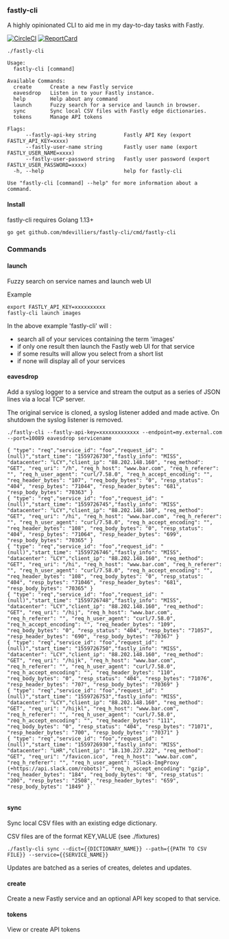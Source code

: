 ### fastly-cli

A highly opinionated CLI to aid me in my day-to-day tasks with Fastly.

[![CircleCI](https://circleci.com/gh/mdevilliers/fastly-cli.svg?style=svg)](https://circleci.com/gh/mdevilliers/fastly-cli)
[![ReportCard](https://goreportcard.com/badge/github.com/mdevilliers/fastly-cli)](https://goreportcard.com/report/github.com/mdevilliers/fastly-cli)

```
./fastly-cli

Usage:
  fastly-cli [command]

Available Commands:
  create      Create a new Fastly service
  eavesdrop   Listen in to your Fastly instance.
  help        Help about any command
  launch      Fuzzy search for a service and launch in browser.
  sync        Sync local CSV files with Fastly edge dictionaries.
  tokens      Manage API tokens

Flags:
      --fastly-api-key string         Fastly API Key (export FASTLY_API_KEY=xxxx)
      --fastly-user-name string       Fastly user name (export FASTLY_USER_NAME=xxxx)
      --fastly-user-password string   Fastly user password (export FASTLY_USER_PASSWORD=xxxx)
  -h, --help                          help for fastly-cli

Use "fastly-cli [command] --help" for more information about a command.
```

#### Install

fastly-cli requires Golang 1.13+
```
go get github.com/mdevilliers/fastly-cli/cmd/fastly-cli
```

### Commands

#### launch

Fuzzy search on service names and launch web UI

Example

```
export FASTLY_API_KEY=xxxxxxxxxx
fastly-cli launch images 
```

In the above example 'fastly-cli' will :
- search all of your services containing the term 'images'
- if only one result then launch the Fastly web UI for that service
- if some results will allow you select from a short list
- if none will display all of your services

#### eavesdrop

Add a syslog logger to a service and stream the output as a series of JSON lines via a local TCP server.

The original service is cloned, a syslog listener added and made active. On shutdown the syslog listener is removed.

``````
./fastly-cli --fastly-api-key=xxxxxxxxxxxxx --endpoint=my.external.com --port=10089 eavesdrop servicename

{ "type": "req","service_id": "foo","request_id": "(null)","start_time": "1559726730","fastly_info": "MISS", "datacenter": "LCY","client_ip": "88.202.148.160", "req_method": "GET", "req_uri": "/h", "req_h_host": "www.bar.com", "req_h_referer": "", "req_h_user_agent": "curl/7.58.0", "req_h_accept_encoding": "", "req_header_bytes": "107", "req_body_bytes": "0", "resp_status": "404", "resp_bytes": "71044", "resp_header_bytes": "681", "resp_body_bytes": "70363" }
{ "type": "req","service_id": "foo","request_id": "(null)","start_time": "1559726745","fastly_info": "MISS", "datacenter": "LCY","client_ip": "88.202.148.160", "req_method": "GET", "req_uri": "/hi", "req_h_host": "www.bar.com", "req_h_referer": "", "req_h_user_agent": "curl/7.58.0", "req_h_accept_encoding": "", "req_header_bytes": "108", "req_body_bytes": "0", "resp_status": "404", "resp_bytes": "71064", "resp_header_bytes": "699", "resp_body_bytes": "70365" }
{ "type": "req","service_id": "foo","request_id": "(null)","start_time": "1559726746","fastly_info": "MISS", "datacenter": "LCY","client_ip": "88.202.148.160", "req_method": "GET", "req_uri": "/hi", "req_h_host": "www.bar.com", "req_h_referer": "", "req_h_user_agent": "curl/7.58.0", "req_h_accept_encoding": "", "req_header_bytes": "108", "req_body_bytes": "0", "resp_status": "404", "resp_bytes": "71046", "resp_header_bytes": "681", "resp_body_bytes": "70365" }
{ "type": "req","service_id": "foo","request_id": "(null)","start_time": "1559726748","fastly_info": "MISS", "datacenter": "LCY","client_ip": "88.202.148.160", "req_method": "GET", "req_uri": "/hij", "req_h_host": "www.bar.com", "req_h_referer": "", "req_h_user_agent": "curl/7.58.0", "req_h_accept_encoding": "", "req_header_bytes": "109", "req_body_bytes": "0", "resp_status": "404", "resp_bytes": "71057", "resp_header_bytes": "690", "resp_body_bytes": "70367" }
{ "type": "req","service_id": "foo","request_id": "(null)","start_time": "1559726750","fastly_info": "MISS", "datacenter": "LCY","client_ip": "88.202.148.160", "req_method": "GET", "req_uri": "/hijk", "req_h_host": "www.bar.com", "req_h_referer": "", "req_h_user_agent": "curl/7.58.0", "req_h_accept_encoding": "", "req_header_bytes": "110", "req_body_bytes": "0", "resp_status": "404", "resp_bytes": "71076", "resp_header_bytes": "707", "resp_body_bytes": "70369" }
{ "type": "req","service_id": "foo","request_id": "(null)","start_time": "1559726753","fastly_info": "MISS", "datacenter": "LCY","client_ip": "88.202.148.160", "req_method": "GET", "req_uri": "/hijkl", "req_h_host": "www.bar.com", "req_h_referer": "", "req_h_user_agent": "curl/7.58.0", "req_h_accept_encoding": "", "req_header_bytes": "111", "req_body_bytes": "0", "resp_status": "404", "resp_bytes": "71071", "resp_header_bytes": "700", "resp_body_bytes": "70371" }
{ "type": "req","service_id": "foo","request_id": "(null)","start_time": "1559726930","fastly_info": "MISS", "datacenter": "LHR","client_ip": "18.130.227.222", "req_method": "GET", "req_uri": "/favicon.ico", "req_h_host": "www.bar.com", "req_h_referer": "", "req_h_user_agent": "Slack-ImgProxy (+https://api.slack.com/robots)", "req_h_accept_encoding": "gzip", "req_header_bytes": "184", "req_body_bytes": "0", "resp_status": "200", "resp_bytes": "2508", "resp_header_bytes": "659", "resp_body_bytes": "1849" }``


``````
#### sync

Sync local CSV files with an existing edge dictionary.

CSV files are of the format KEY,VALUE (see ./fixtures)
```
./fastly-cli sync --dict={{DICTIONARY_NAME}} --path={{PATH TO CSV FILE}} --service={{SERVICE_NAME}}
```
Updates are batched as a series of creates, deletes and updates.

#### create

Create a new Fastly service and an optional API key scoped to that service.

#### tokens

View or create API tokens

